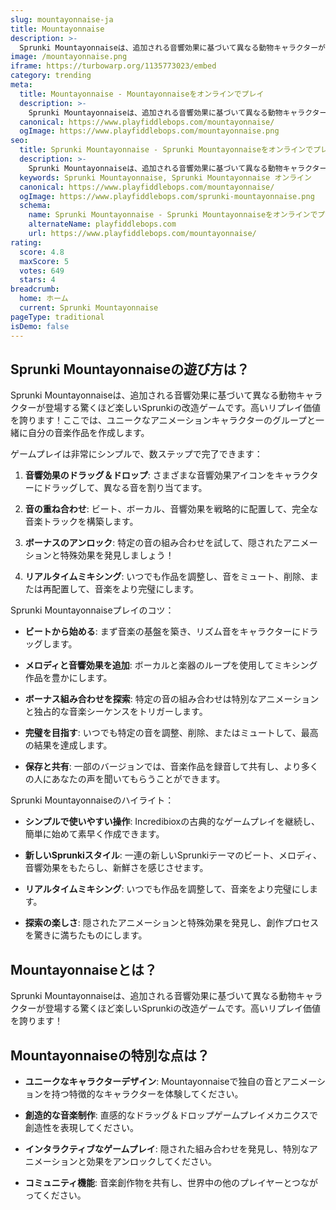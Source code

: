 ```yaml
---
slug: mountayonnaise-ja
title: Mountayonnaise
description: >-
  Sprunki Mountayonnaiseは、追加される音響効果に基づいて異なる動物キャラクターが登場する驚くほど楽しいSprunkiの改造ゲームです。高いリプレイ価値を誇ります！
image: /mountayonnaise.png
iframe: https://turbowarp.org/1135773023/embed
category: trending
meta:
  title: Mountayonnaise - Mountayonnaiseをオンラインでプレイ
  description: >-
    Sprunki Mountayonnaiseは、追加される音響効果に基づいて異なる動物キャラクターが登場する驚くほど楽しいSprunkiの改造ゲームです。高いリプレイ価値を誇ります！
  canonical: https://www.playfiddlebops.com/mountayonnaise/
  ogImage: https://www.playfiddlebops.com/mountayonnaise.png
seo:
  title: Sprunki Mountayonnaise - Sprunki Mountayonnaiseをオンラインでプレイ
  description: >-
    Sprunki Mountayonnaiseは、追加される音響効果に基づいて異なる動物キャラクターが登場する驚くほど楽しいSprunkiの改造ゲームです。高いリプレイ価値を誇ります！
  keywords: Sprunki Mountayonnaise, Sprunki Mountayonnaise オンライン
  canonical: https://www.playfiddlebops.com/mountayonnaise/
  ogImage: https://www.playfiddlebops.com/sprunki-mountayonnaise.png
  schema:
    name: Sprunki Mountayonnaise - Sprunki Mountayonnaiseをオンラインでプレイ
    alternateName: playfiddlebops.com
    url: https://www.playfiddlebops.com/mountayonnaise/
rating:
  score: 4.8
  maxScore: 5
  votes: 649
  stars: 4
breadcrumb:
  home: ホーム
  current: Sprunki Mountayonnaise
pageType: traditional
isDemo: false
---
```


## Sprunki Mountayonnaiseの遊び方は？

Sprunki Mountayonnaiseは、追加される音響効果に基づいて異なる動物キャラクターが登場する驚くほど楽しいSprunkiの改造ゲームです。高いリプレイ価値を誇ります！ここでは、ユニークなアニメーションキャラクターのグループと一緒に自分の音楽作品を作成します。

ゲームプレイは非常にシンプルで、数ステップで完了できます：

1. **音響効果のドラッグ＆ドロップ**: さまざまな音響効果アイコンをキャラクターにドラッグして、異なる音を割り当てます。

1. **音の重ね合わせ**: ビート、ボーカル、音響効果を戦略的に配置して、完全な音楽トラックを構築します。

1. **ボーナスのアンロック**: 特定の音の組み合わせを試して、隠されたアニメーションと特殊効果を発見しましょう！

1. **リアルタイムミキシング**: いつでも作品を調整し、音をミュート、削除、または再配置して、音楽をより完璧にします。

Sprunki Mountayonnaiseプレイのコツ：

- **ビートから始める**: まず音楽の基盤を築き、リズム音をキャラクターにドラッグします。

- **メロディと音響効果を追加**: ボーカルと楽器のループを使用してミキシング作品を豊かにします。

- **ボーナス組み合わせを探索**: 特定の音の組み合わせは特別なアニメーションと独占的な音楽シーケンスをトリガーします。

- **完璧を目指す**: いつでも特定の音を調整、削除、またはミュートして、最高の結果を達成します。

- **保存と共有**: 一部のバージョンでは、音楽作品を録音して共有し、より多くの人にあなたの声を聞いてもらうことができます。

Sprunki Mountayonnaiseのハイライト：

- **シンプルで使いやすい操作**: Incredibioxの古典的なゲームプレイを継続し、簡単に始めて素早く作成できます。

- **新しいSprunkiスタイル**: 一連の新しいSprunkiテーマのビート、メロディ、音響効果をもたらし、新鮮さを感じさせます。

- **リアルタイムミキシング**: いつでも作品を調整して、音楽をより完璧にします。

- **探索の楽しさ**: 隠されたアニメーションと特殊効果を発見し、創作プロセスを驚きに満ちたものにします。

## Mountayonnaiseとは？

Sprunki Mountayonnaiseは、追加される音響効果に基づいて異なる動物キャラクターが登場する驚くほど楽しいSprunkiの改造ゲームです。高いリプレイ価値を誇ります！

## Mountayonnaiseの特別な点は？

- **ユニークなキャラクターデザイン**: Mountayonnaiseで独自の音とアニメーションを持つ特徴的なキャラクターを体験してください。

- **創造的な音楽制作**: 直感的なドラッグ＆ドロップゲームプレイメカニクスで創造性を表現してください。

- **インタラクティブなゲームプレイ**: 隠された組み合わせを発見し、特別なアニメーションと効果をアンロックしてください。

- **コミュニティ機能**: 音楽創作物を共有し、世界中の他のプレイヤーとつながってください。